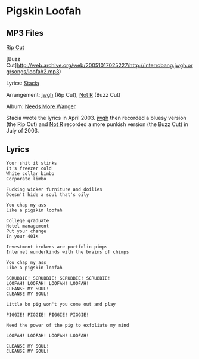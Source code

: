 # Pigskin Loofah

## MP3 Files
[Rip Cut](http://web.archive.org/web/20051017025227/http://interrobang.jwgh.org/songs/loofah.mp3)

[Buzz Cut]http://web.archive.org/web/20051017025227/http://interrobang.jwgh.org/songs/loofah2.mp3)

Lyrics: [Stacia](/stacia)

Arrangement: [jwgh](/jwgh) (Rip Cut), [Not R](/not-r) (Buzz Cut)

Album: [Needs More Wanger](/needs-more-wanger)

Stacia wrote the lyrics in April 2003. [jwgh](/jwgh) then recorded a bluesy version (the Rip Cut) and [Not R](/not-r) recorded a more punkish version (the Buzz Cut) in July of 2003.

## Lyrics
    Your shit it stinks
    It's freezer cold
    White collar bimbo
    Corporate limbo 

    Fucking wicker furniture and doilies
    Doesn't hide a soul that's oily 

    You chap my ass
    Like a pigskin loofah 

    College graduate
    Hotel management
    Put your change
    In your 401K 

    Investment brokers are portfolio pimps
    Internet wunderkinds with the brains of chimps 

    You chap my ass
    Like a pigskin loofah 

    SCRUBBIE! SCRUBBIE! SCRUBBIE! SCRUBBIE!
    LOOFAH! LOOFAH! LOOFAH! LOOFAH!
    CLEANSE MY SOUL!
    CLEANSE MY SOUL! 

    Little bo pig won't you come out and play 

    PIGGIE! PIGGIE! PIGGIE! PIGGIE! 

    Need the power of the pig to exfoliate my mind 

    LOOFAH! LOOFAH! LOOFAH! LOOFAH! 

    CLEANSE MY SOUL!
    CLEANSE MY SOUL!